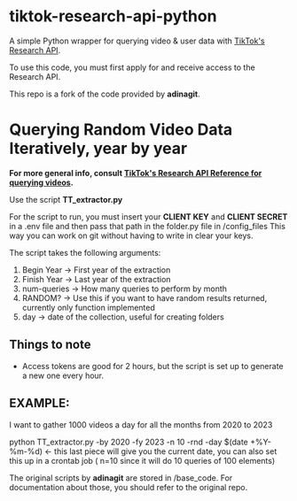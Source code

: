 # tiktok-research-api-python
A simple Python wrapper for querying video & user data with [TikTok's Research API](https://developers.tiktok.com/products/research-api/).

To use this code, you must first apply for and receive access to the Research API. 

This repo is a fork of the code provided by **adinagit**.


# Querying Random Video Data Iteratively, year by year 
**For more general info, consult [TikTok's Research API Reference for querying videos](https://developers.tiktok.com/doc/research-api-specs-query-videos/).**

Use the script **TT_extractor.py**

For the script to run, you must insert your **CLIENT KEY** and **CLIENT SECRET** in a .env file and then pass that path in the folder.py file in /config_files
This way you can work on git without having to write in clear your keys.

The script takes the following arguments: 
1. Begin Year -> First year of the extraction
2. Finish Year -> Last year of the extraction
3. num-queries -> How many queries to perform by month
4. RANDOM? -> Use this if you want to have random results returned, currently only function implemented
5. day -> date of the collection, useful for creating folders
## Things to note 
* Access tokens are good for 2 hours, but the script is set up to generate a new one every hour.

## EXAMPLE:
I want to gather 1000 videos a day for all the months from 2020 to 2023

python TT_extractor.py -by 2020 -fy 2023 -n 10 -rnd -day $(date +\%Y-\%m-\%d)   <- this last piece will give you the current date, you can also set this up in a crontab job ( n=10 since it will do 10 queries of 100 elements)

The original scripts by **adinagit** are stored in /base_code. For documentation about those, you should refer to the original repo.
